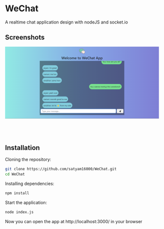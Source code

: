# WeChat
A realtime chat application design with nodeJS and socket.io

## Screenshots

![App Screenshot](singlechat.png)
<br />
<br />
<br />
<br />


## Installation

Cloning the repository:

```bash
git clone https://github.com/satyam16000/WeChat.git
cd WeChat
```
Installing dependencies:

```bash
npm install
```
Start the application:

```bash
node index.js
```
Now you can open the app at http://localhost:3000/ in your browser
